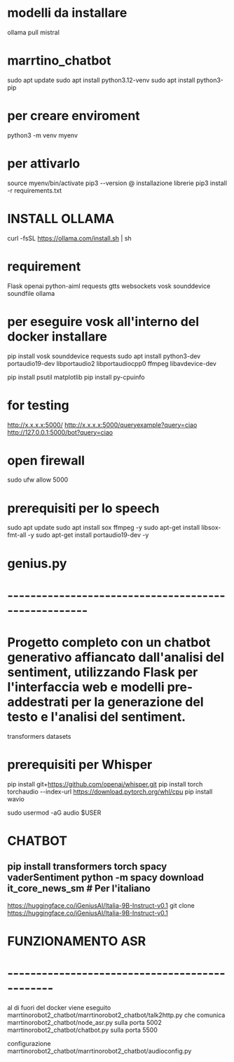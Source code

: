 # modelli da installare 
ollama pull mistral

# marrtino_chatbot
sudo apt update
sudo apt install python3.12-venv
sudo apt install python3-pip

# per creare enviroment
python3 -m venv myenv

# per attivarlo
source myenv/bin/activate
pip3 --version
@ installazione librerie
pip3 install -r requirements.txt

# INSTALL OLLAMA
curl -fsSL https://ollama.com/install.sh | sh
# requirement
Flask
openai
python-aiml
requests
gtts
websockets
vosk
sounddevice
soundfile
ollama
# per eseguire vosk all'interno del docker installare

pip install vosk sounddevice requests
sudo apt install python3-dev portaudio19-dev libportaudio2 libportaudiocpp0 ffmpeg libavdevice-dev

pip install psutil matplotlib 
pip install py-cpuinfo

# for testing
http://x.x.x.x:5000/
http://x.x.x.x:5000/queryexample?query=ciao
http://127.0.0.1:5000/bot?query=ciao

# open firewall
sudo ufw allow 5000

# prerequisiti per lo speech
sudo apt update
sudo apt install sox ffmpeg -y
sudo apt-get install libsox-fmt-all -y
sudo apt-get install portaudio19-dev -y


# genius.py
# ----------------------------------------------------
# Progetto completo con un chatbot generativo affiancato dall'analisi del sentiment, utilizzando Flask per l'interfaccia web e modelli pre-addestrati per la  generazione del testo e l'analisi del sentiment.

transformers
datasets

# prerequisiti per Whisper

pip install git+https://github.com/openai/whisper.git 
pip install torch torchaudio --index-url https://download.pytorch.org/whl/cpu
pip install wavio

sudo usermod -aG audio $USER


# CHATBOT
pip install transformers torch spacy vaderSentiment
python -m spacy download it_core_news_sm  # Per l'italiano
-

https://huggingface.co/iGeniusAI/Italia-9B-Instruct-v0.1
git clone https://huggingface.co/iGeniusAI/Italia-9B-Instruct-v0.1


# FUNZIONAMENTO ASR
# ----------------------------------------------

al di fuori del docker viene eseguito marrtinorobot2_chatbot/marrtinorobot2_chatbot/talk2http.py che comunica
        marrtinorobot2_chatbot/node_asr.py sulla porta 5002
        marrtinorobot2_chatbot/chatbot.py sulla porta 5500

configurazione marrtinorobot2_chatbot/marrtinorobot2_chatbot/audioconfig.py
